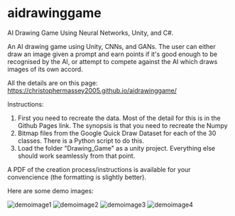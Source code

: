 # aidrawinggame
AI Drawing Game Using Neural Networks, Unity, and C#.

An AI drawing game using Unity, CNNs, and GANs. The user can either draw an image given a prompt and earn points if it's good enough to be 
recognised by the AI, or attempt to compete against the AI which draws images of its own accord.

All the details are on this page:
https://christophermassey2005.github.io/aidrawinggame/

Instructions:
1. First you need to recreate the data. Most of the detail for this is in the Github Pages link. The synopsis is that you need to recreate the Numpy
2. Bitmap files from the Google Quick Draw Dataset for each of the 30 classes. There is a Python script to do this.
3. Load the folder "Drawing_Game" as a unity project. 
   Everything else should work seamlessly from that point.

A PDF of the creation process/instructions is available for your convencience (the formatting is slightly better).

Here are some demo images:

![demoimage1](https://github.com/user-attachments/assets/f1c7a24d-60f6-4e18-9180-5a8b0054b611)
![demoimage2](https://github.com/user-attachments/assets/cd21f392-194c-4d0d-93bb-e766561cd580)
![demoimage3](https://github.com/user-attachments/assets/f6d12f3d-69b3-4080-8f14-aa7b166dc1a6)
![demoimage4](https://github.com/user-attachments/assets/2a706198-7eca-4336-87d3-9f1af549a8e7)
